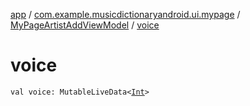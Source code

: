 [app](../../index.md) / [com.example.musicdictionaryandroid.ui.mypage](../index.md) / [MyPageArtistAddViewModel](index.md) / [voice](./voice.md)

# voice

`val voice: MutableLiveData<`[`Int`](https://kotlinlang.org/api/latest/jvm/stdlib/kotlin/-int/index.html)`>`